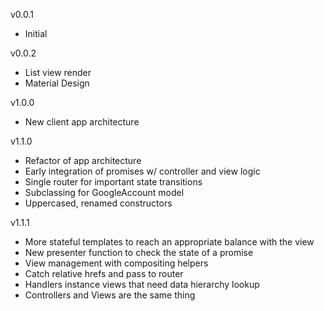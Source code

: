 v0.0.1
- Initial

v0.0.2
- List view render
- Material Design

v1.0.0
- New client app architecture

v1.1.0
- Refactor of app architecture
- Early integration of promises w/ controller and view logic
- Single router for important state transitions
- Subclassing for GoogleAccount model
- Uppercased, renamed constructors

v1.1.1
- More stateful templates to reach an appropriate balance with the view
- New presenter function to check the state of a promise
- View management with compositing helpers
- Catch relative hrefs and pass to router
- Handlers instance views that need data hierarchy lookup
- Controllers and Views are the same thing
